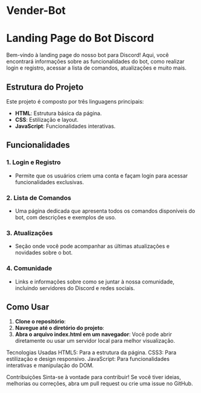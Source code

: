 # Vender-Bot
# Landing Page do Bot Discord

Bem-vindo à landing page do nosso bot para Discord! Aqui, você encontrará informações sobre as funcionalidades do bot, como realizar login e registro, acessar a lista de comandos, atualizações e muito mais.

## Estrutura do Projeto

Este projeto é composto por três linguagens principais:

- **HTML**: Estrutura básica da página.
- **CSS**: Estilização e layout.
- **JavaScript**: Funcionalidades interativas.

## Funcionalidades

### 1. Login e Registro
- Permite que os usuários criem uma conta e façam login para acessar funcionalidades exclusivas.

### 2. Lista de Comandos
- Uma página dedicada que apresenta todos os comandos disponíveis do bot, com descrições e exemplos de uso.

### 3. Atualizações
- Seção onde você pode acompanhar as últimas atualizações e novidades sobre o bot.

### 4. Comunidade
- Links e informações sobre como se juntar à nossa comunidade, incluindo servidores do Discord e redes sociais.

## Como Usar

1. **Clone o repositório**:
2. **Navegue até o diretório do projeto**:
3. **Abra o arquivo index.html em um navegador**:
Você pode abrir diretamente ou usar um servidor local para melhor visualização.

Tecnologias Usadas
HTML5: Para a estrutura da página.
CSS3: Para estilização e design responsivo.
JavaScript: Para funcionalidades interativas e manipulação do DOM.

Contribuições
Sinta-se à vontade para contribuir! Se você tiver ideias, melhorias ou correções, abra um pull request ou crie uma issue no GitHub.
